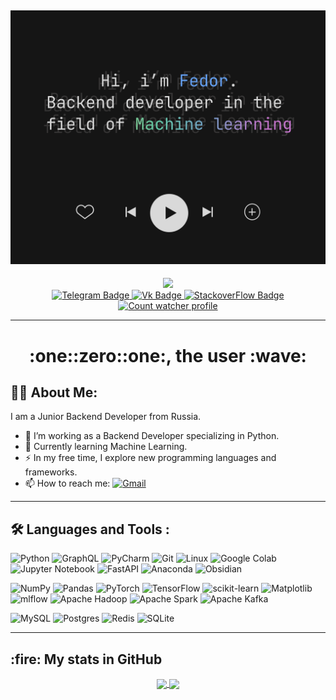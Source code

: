 ![MasterHead](./banner.png)
---

<div id="header" align="center">
  <img src="https://media0.giphy.com/media/v1.Y2lkPTc5MGI3NjExOXl2N3k3emhlaXpvMGRyeDdkeDAweHloaWx6NDZrdm5oZTFlMWk1YyZlcD12MV9pbnRlcm5hbF9naWZfYnlfaWQmY3Q9Zw/QXwtfadqo7wbfmT46H/giphy.gif" width="500"/>
  <div id="badges">
    <a href="https://t.me/Kkleytt">
      <img src="https://img.shields.io/badge/Telegram-blue?style=for-the-badge&logo=telegram&logoColor=white" alt="Telegram Badge"/>
    </a>
    <a href="https://vk.com/kkleytt">
      <img src="https://img.shields.io/badge/Vk-blue?style=for-the-badge&logo=vk&logoColor=white" alt="Vk Badge"/>
    </a>
    <a href="https://stackoverflow.com/users/25176950/Федор-Корниецкий">
      <img src="https://img.shields.io/badge/StackOverFlow-orange?style=for-the-badge&logo=stackoverflow&logoColor=white" alt="StackoverFlow Badge"/>
    </a>
  </div>
  <a href="https://github.com/Kkleytt">
    <img src="https://komarev.com/ghpvc/?username=kkleytt&style=for-the-badge" alt="Count watcher profile"/>
  </a>
</div>




---
<h1 align="center">:one::zero::one:, the user :wave:</h1>

## :man_technologist: About Me:
I am a Junior Backend Developer from Russia.
- :telescope: I’m working as a Backend Developer specializing in Python.
- :seedling: Currently learning Machine Learning.
- :zap: In my free time, I explore new programming languages and frameworks.
- :mailbox: How to reach me: [![Gmail](https://img.shields.io/badge/Gmail-D14836?style=for-the-badge&logo=gmail&logoColor=white)](mailto:kkleytt@gmail.com)
---



<!-- Репозиторий с бейджами и инструкцие по использованию - https://github.com/Ileriayo/markdown-badges -->
## :hammer_and_wrench: Languages and Tools :
![Python](https://img.shields.io/badge/python-3670A0?style=for-the-badge&logo=python&logoColor=ffdd54)
![GraphQL](https://img.shields.io/badge/-GraphQL-E10098?style=for-the-badge&logo=graphql&logoColor=white)
![PyCharm](https://img.shields.io/badge/pycharm-143?style=for-the-badge&logo=pycharm&logoColor=black&color=black&labelColor=green)
![Git](https://img.shields.io/badge/git-%23F05033.svg?style=for-the-badge&logo=git&logoColor=white)
![Linux](https://img.shields.io/badge/Linux-FCC624?style=for-the-badge&logo=linux&logoColor=black)
![Google Colab](https://img.shields.io/badge/Google%20Colab-%23F9A825.svg?style=for-the-badge&logo=googlecolab&logoColor=white)
![Jupyter Notebook](https://img.shields.io/badge/jupyter-%23FA0F00.svg?style=for-the-badge&logo=jupyter&logoColor=white)
![FastAPI](https://img.shields.io/badge/FastAPI-005571?style=for-the-badge&logo=fastapi)
![Anaconda](https://img.shields.io/badge/Anaconda-%2344A833.svg?style=for-the-badge&logo=anaconda&logoColor=white)
![Obsidian](https://img.shields.io/badge/Obsidian-%23483699.svg?style=for-the-badge&logo=obsidian&logoColor=white)

![NumPy](https://img.shields.io/badge/numpy-%23013243.svg?style=for-the-badge&logo=numpy&logoColor=white)
![Pandas](https://img.shields.io/badge/pandas-%23150458.svg?style=for-the-badge&logo=pandas&logoColor=white)
![PyTorch](https://img.shields.io/badge/PyTorch-%23EE4C2C.svg?style=for-the-badge&logo=PyTorch&logoColor=white)
![TensorFlow](https://img.shields.io/badge/TensorFlow-%23FF6F00.svg?style=for-the-badge&logo=TensorFlow&logoColor=white)
![scikit-learn](https://img.shields.io/badge/scikit--learn-%23F7931E.svg?style=for-the-badge&logo=scikit-learn&logoColor=white)
![Matplotlib](https://img.shields.io/badge/Matplotlib-%23ffffff.svg?style=for-the-badge&logo=Matplotlib&logoColor=black)
![mlflow](https://img.shields.io/badge/mlflow-%23d9ead3.svg?style=for-the-badge&logo=numpy&logoColor=blue)
![Apache Hadoop](https://img.shields.io/badge/Apache%20Hadoop-66CCFF?style=for-the-badge&logo=apachehadoop&logoColor=black)
![Apache Spark](https://img.shields.io/badge/Apache%20Spark-FDEE21?style=for-the-badge&logo=apachespark&logoColor=black)
![Apache Kafka](https://img.shields.io/badge/Apache%20Kafka-000?style=for-the-badge&logo=apachekafka)

![MySQL](https://img.shields.io/badge/mysql-4479A1.svg?style=for-the-badge&logo=mysql&logoColor=white)
![Postgres](https://img.shields.io/badge/postgres-%23316192.svg?style=for-the-badge&logo=postgresql&logoColor=white)
![Redis](https://img.shields.io/badge/redis-%23DD0031.svg?style=for-the-badge&logo=redis&logoColor=white)
![SQLite](https://img.shields.io/badge/sqlite-%2307405e.svg?style=for-the-badge&logo=sqlite&logoColor=white)




<!-- Репозиторий для вывода статистики по GitHub - https://github.com/anuraghazra/github-readme-stats -->
---
<h2 align="left">:fire: My stats in GitHub</h2>
<p align="center">
  <a href="">
    <img height=200 align="center" src="https://github-readme-stats.vercel.app/api?username=kkleytt&show_icons=true&theme=swift&card_width=300"/>
  </a>
  <a href="">
    <img height=200 align="center" src="https://github-readme-stats.vercel.app/api/top-langs?username=kkleytt&layout=compact&langs_count=3&theme=graywhite&card_width=310" />
  </a>
</p>
